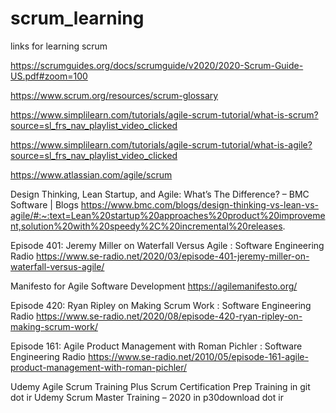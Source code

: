 # scrum_learning
links for learning scrum

https://scrumguides.org/docs/scrumguide/v2020/2020-Scrum-Guide-US.pdf#zoom=100

https://www.scrum.org/resources/scrum-glossary

https://www.simplilearn.com/tutorials/agile-scrum-tutorial/what-is-scrum?source=sl_frs_nav_playlist_video_clicked

https://www.simplilearn.com/tutorials/agile-scrum-tutorial/what-is-agile?source=sl_frs_nav_playlist_video_clicked

https://www.atlassian.com/agile/scrum



Design Thinking, Lean Startup, and Agile: What’s The Difference? – BMC Software | Blogs
https://www.bmc.com/blogs/design-thinking-vs-lean-vs-agile/#:~:text=Lean%20startup%20approaches%20product%20improvement,solution%20with%20speedy%2C%20incremental%20releases.

Episode 401: Jeremy Miller on Waterfall Versus Agile : Software Engineering Radio
https://www.se-radio.net/2020/03/episode-401-jeremy-miller-on-waterfall-versus-agile/

Manifesto for Agile Software Development
https://agilemanifesto.org/

Episode 420: Ryan Ripley on Making Scrum Work : Software Engineering Radio
https://www.se-radio.net/2020/08/episode-420-ryan-ripley-on-making-scrum-work/

Episode 161: Agile Product Management with Roman Pichler : Software Engineering Radio
https://www.se-radio.net/2010/05/episode-161-agile-product-management-with-roman-pichler/

Udemy Agile Scrum Training Plus Scrum Certification Prep Training in git dot ir
Udemy Scrum Master Training – 2020 in p30download dot ir
